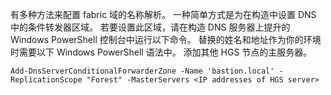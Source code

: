 有多种方法来配置 fabric 域的名称解析。 一种简单方式是为在构造中设置 DNS 中的条件转发器区域。 若要设置此区域，请在构造 DNS 服务器上提升的 Windows PowerShell 控制台中运行以下命令。 替换的姓名和地址作为你的环境时需要以下 Windows PowerShell 语法中。 添加其他 HGS 节点的主服务器。

```
Add-DnsServerConditionalForwarderZone -Name 'bastion.local' -ReplicationScope "Forest" -MasterServers <IP addresses of HGS server>
```

<!-- Appears in guarded-fabric-configuring-fabric-dns-ad.md and guarded-fabric-configuring-fabric-dns.md and set-up-hgs-for-always-encrypted-in-sql-server.md
-->    